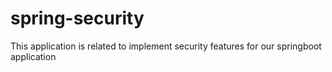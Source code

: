 # spring-security
This application is related to implement security features for our springboot application
